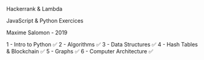 Hackerrank & Lambda

JavaScript & Python Exercices

Maxime Salomon - 2019

1 - Intro to Python ✅
2 - Algorithms ✅
3 - Data Structures ✅
4 - Hash Tables & Blockchain ✅
5 - Graphs ✅
6 - Computer Architecture ✅
